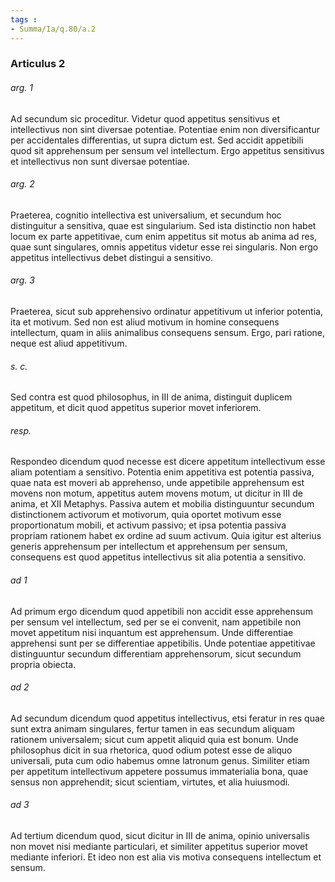 ```yaml
---
tags : 
- Summa/Ia/q.80/a.2
---
```


### Articulus 2

###### arg. 1
Ad secundum sic proceditur. Videtur quod appetitus sensitivus et intellectivus non sint diversae potentiae. Potentiae enim non diversificantur per accidentales differentias, ut supra dictum est. Sed accidit appetibili quod sit apprehensum per sensum vel intellectum. Ergo appetitus sensitivus et intellectivus non sunt diversae potentiae.

###### arg. 2
Praeterea, cognitio intellectiva est universalium, et secundum hoc distinguitur a sensitiva, quae est singularium. Sed ista distinctio non habet locum ex parte appetitivae, cum enim appetitus sit motus ab anima ad res, quae sunt singulares, omnis appetitus videtur esse rei singularis. Non ergo appetitus intellectivus debet distingui a sensitivo.

###### arg. 3
Praeterea, sicut sub apprehensivo ordinatur appetitivum ut inferior potentia, ita et motivum. Sed non est aliud motivum in homine consequens intellectum, quam in aliis animalibus consequens sensum. Ergo, pari ratione, neque est aliud appetitivum.

###### s. c.
Sed contra est quod philosophus, in III de anima, distinguit duplicem appetitum, et dicit quod appetitus superior movet inferiorem.

###### resp.
Respondeo dicendum quod necesse est dicere appetitum intellectivum esse aliam potentiam a sensitivo. Potentia enim appetitiva est potentia passiva, quae nata est moveri ab apprehenso, unde appetibile apprehensum est movens non motum, appetitus autem movens motum, ut dicitur in III de anima, et XII Metaphys. Passiva autem et mobilia distinguuntur secundum distinctionem activorum et motivorum, quia oportet motivum esse proportionatum mobili, et activum passivo; et ipsa potentia passiva propriam rationem habet ex ordine ad suum activum. Quia igitur est alterius generis apprehensum per intellectum et apprehensum per sensum, consequens est quod appetitus intellectivus sit alia potentia a sensitivo.

###### ad 1
Ad primum ergo dicendum quod appetibili non accidit esse apprehensum per sensum vel intellectum, sed per se ei convenit, nam appetibile non movet appetitum nisi inquantum est apprehensum. Unde differentiae apprehensi sunt per se differentiae appetibilis. Unde potentiae appetitivae distinguuntur secundum differentiam apprehensorum, sicut secundum propria obiecta.

###### ad 2
Ad secundum dicendum quod appetitus intellectivus, etsi feratur in res quae sunt extra animam singulares, fertur tamen in eas secundum aliquam rationem universalem; sicut cum appetit aliquid quia est bonum. Unde philosophus dicit in sua rhetorica, quod odium potest esse de aliquo universali, puta cum odio habemus omne latronum genus. Similiter etiam per appetitum intellectivum appetere possumus immaterialia bona, quae sensus non apprehendit; sicut scientiam, virtutes, et alia huiusmodi.

###### ad 3
Ad tertium dicendum quod, sicut dicitur in III de anima, opinio universalis non movet nisi mediante particulari, et similiter appetitus superior movet mediante inferiori. Et ideo non est alia vis motiva consequens intellectum et sensum.


